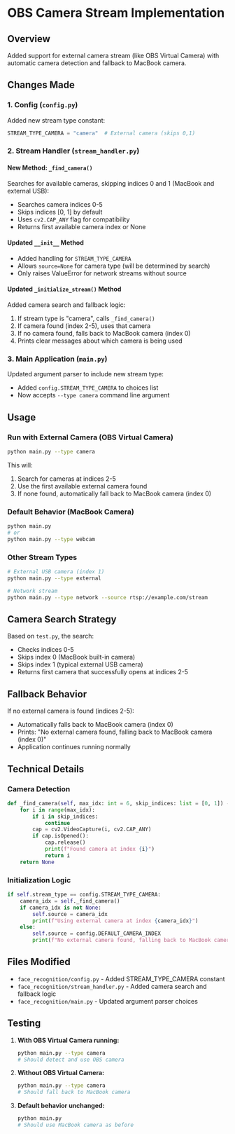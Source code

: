 # OBS Camera Stream Implementation

## Overview
Added support for external camera stream (like OBS Virtual Camera) with automatic camera detection and fallback to MacBook camera.

## Changes Made

### 1. Config (`config.py`)
Added new stream type constant:
```python
STREAM_TYPE_CAMERA = "camera"  # External camera (skips 0,1)
```

### 2. Stream Handler (`stream_handler.py`)

#### New Method: `_find_camera()`
Searches for available cameras, skipping indices 0 and 1 (MacBook and external USB):
- Searches camera indices 0-5
- Skips indices [0, 1] by default
- Uses `cv2.CAP_ANY` flag for compatibility
- Returns first available camera index or None

#### Updated `__init__` Method
- Added handling for `STREAM_TYPE_CAMERA`
- Allows `source=None` for camera type (will be determined by search)
- Only raises ValueError for network streams without source

#### Updated `_initialize_stream()` Method
Added camera search and fallback logic:
1. If stream type is "camera", calls `_find_camera()`
2. If camera found (index 2-5), uses that camera
3. If no camera found, falls back to MacBook camera (index 0)
4. Prints clear messages about which camera is being used

### 3. Main Application (`main.py`)
Updated argument parser to include new stream type:
- Added `config.STREAM_TYPE_CAMERA` to choices list
- Now accepts `--type camera` command line argument

## Usage

### Run with External Camera (OBS Virtual Camera)
```bash
python main.py --type camera
```

This will:
1. Search for cameras at indices 2-5
2. Use the first available external camera found
3. If none found, automatically fall back to MacBook camera (index 0)

### Default Behavior (MacBook Camera)
```bash
python main.py
# or
python main.py --type webcam
```

### Other Stream Types
```bash
# External USB camera (index 1)
python main.py --type external

# Network stream
python main.py --type network --source rtsp://example.com/stream
```

## Camera Search Strategy

Based on `test.py`, the search:
- Checks indices 0-5
- Skips index 0 (MacBook built-in camera)
- Skips index 1 (typical external USB camera)
- Returns first camera that successfully opens at indices 2-5

## Fallback Behavior

If no external camera is found (indices 2-5):
- Automatically falls back to MacBook camera (index 0)
- Prints: "No external camera found, falling back to MacBook camera (index 0)"
- Application continues running normally

## Technical Details

### Camera Detection
```python
def _find_camera(self, max_idx: int = 6, skip_indices: list = [0, 1]) -> Optional[int]:
    for i in range(max_idx):
        if i in skip_indices:
            continue
        cap = cv2.VideoCapture(i, cv2.CAP_ANY)
        if cap.isOpened():
            cap.release()
            print(f"Found camera at index {i}")
            return i
    return None
```

### Initialization Logic
```python
if self.stream_type == config.STREAM_TYPE_CAMERA:
    camera_idx = self._find_camera()
    if camera_idx is not None:
        self.source = camera_idx
        print(f"Using external camera at index {camera_idx}")
    else:
        self.source = config.DEFAULT_CAMERA_INDEX
        print(f"No external camera found, falling back to MacBook camera (index {self.source})")
```

## Files Modified
- `face_recognition/config.py` - Added STREAM_TYPE_CAMERA constant
- `face_recognition/stream_handler.py` - Added camera search and fallback logic
- `face_recognition/main.py` - Updated argument parser choices

## Testing

1. **With OBS Virtual Camera running:**
   ```bash
   python main.py --type camera
   # Should detect and use OBS camera
   ```

2. **Without OBS Virtual Camera:**
   ```bash
   python main.py --type camera
   # Should fall back to MacBook camera
   ```

3. **Default behavior unchanged:**
   ```bash
   python main.py
   # Should use MacBook camera as before
   ```

